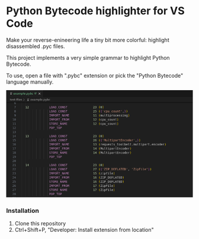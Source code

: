 # Python Bytecode highlighter for VS Code

Make your reverse-enineering life a tiny bit more colorful: highlight disassembled .pyc files.

This project implements a very simple grammar to highlight Python Bytecode.

To use, open a file with ".pybc" extension or pick the "Python Bytecode" language manually.

![](./screen.png)

### Installation

1. Clone this repository
2. Ctrl+Shift+P, "Developer: Install extension from location"
